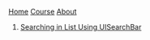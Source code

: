 
[Home](http://www.declarative-swift.com)
[Course](http://www.declarative-swift.com/swiftui-course)
[About](http://www.declarative-swift.com/about) 


1. [Searching in List Using UISearchBar](/declarative-swift/searching-in-list-uisearchbar)

